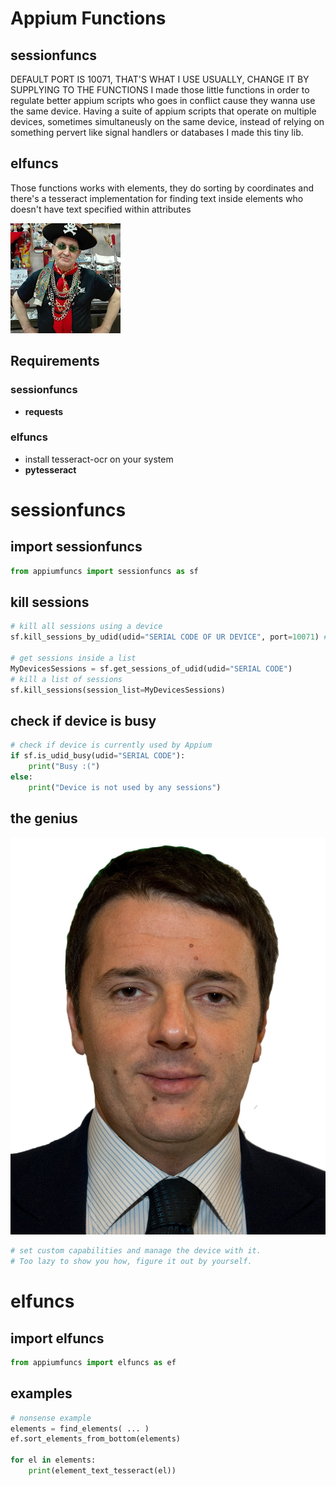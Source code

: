 # Appium Functions
## sessionfuncs
DEFAULT PORT IS 10071, THAT'S WHAT I USE USUALLY, CHANGE IT BY SUPPLYING TO THE FUNCTIONS
I made those little functions in order to regulate better appium scripts who goes in conflict cause they wanna use the same device.
Having a suite of appium scripts that operate on multiple devices, sometimes simultaneusly on the same device, instead of relying on something pervert like signal handlers or databases I made this tiny lib.
## elfuncs
Those functions works with elements, they do sorting by coordinates and there's a tesseract implementation for finding text inside elements who doesn't have text specified within attributes

![U professor](https://github.com/francoforeskin/appiumfuncs/blob/master/prof.jpg)
## Requirements
### sessionfuncs
- **requests**
### elfuncs
- install tesseract-ocr on your system
- **pytesseract**

# sessionfuncs
## import sessionfuncs
```python
from appiumfuncs import sessionfuncs as sf
```
## kill sessions
```python
# kill all sessions using a device
sf.kill_sessions_by_udid(udid="SERIAL CODE OF UR DEVICE", port=10071) # port specified as integer

# get sessions inside a list
MyDevicesSessions = sf.get_sessions_of_udid(udid="SERIAL CODE")
# kill a list of sessions
sf.kill_sessions(session_list=MyDevicesSessions)
```
## check if device is busy
```python
# check if device is currently used by Appium
if sf.is_udid_busy(udid="SERIAL CODE"):
	print("Busy :(")
else:
	print("Device is not used by any sessions")
```
## the genius
![Invented the telephone](https://github.com/francoforeskin/appiumfuncs/blob/master/genius.jpg)
```python
# set custom capabilities and manage the device with it.
# Too lazy to show you how, figure it out by yourself.
```
# elfuncs
## import elfuncs
```python
from appiumfuncs import elfuncs as ef
```
## examples
```python
# nonsense example
elements = find_elements( ... )
ef.sort_elements_from_bottom(elements)

for el in elements:
	print(element_text_tesseract(el))
```
